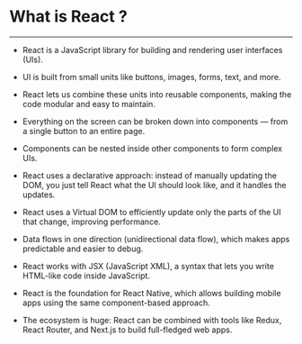 # What is React ?
---
- React is a JavaScript library for building and rendering user interfaces (UIs).

- UI is built from small units like buttons, images, forms, text, and more.

- React lets us combine these units into reusable components, making the code modular and easy to maintain.

- Everything on the screen can be broken down into components — from a single button to an entire page.
  

- Components can be nested inside other components to form complex UIs.

- React uses a declarative approach: instead of manually updating the DOM, you just tell React what the UI should look like, and it handles the updates.

- React uses a Virtual DOM to efficiently update only the parts of the UI that change, improving performance.

- Data flows in one direction (unidirectional data flow), which makes apps predictable and easier to debug.

  

- React works with JSX (JavaScript XML), a syntax that lets you write HTML-like code inside JavaScript.

- React is the foundation for React Native, which allows building mobile apps using the same component-based approach.

- The ecosystem is huge: React can be combined with tools like Redux, React Router, and Next.js to build full-fledged web apps.

